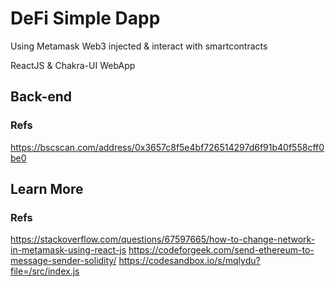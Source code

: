 # DeFi Simple Dapp

Using Metamask Web3 injected & interact with smartcontracts

ReactJS & Chakra-UI WebApp

## Back-end

### Refs

https://bscscan.com/address/0x3657c8f5e4bf726514297d6f91b40f558cff0be0

## Learn More

### Refs

https://stackoverflow.com/questions/67597665/how-to-change-network-in-metamask-using-react-js
https://codeforgeek.com/send-ethereum-to-message-sender-solidity/
https://codesandbox.io/s/mqlydu?file=/src/index.js
